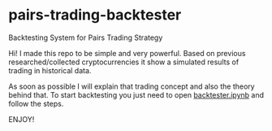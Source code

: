 # pairs-trading-backtester
 Backtesting System for Pairs Trading Strategy

Hi! I made this repo to be simple and very powerful. Based on previous researched/collected cryptocurrencies it show a simulated results of trading in historical data.

As soon as possible I will explain that trading concept and also the theory behind that. To start backtesting you just need to open <a href=https://github.com/Algo-Tradings/pairs-trading-backtester/blob/main/backtester.ipynb>backtester.ipynb<a> and follow the steps.

ENJOY!
